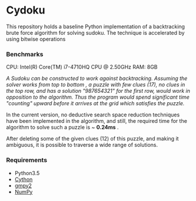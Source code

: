 # Cydoku

This repository holds a baseline Python implementation of a backtracking brute force algorithm for solving sudoku.
The technique is accelerated by using bitwise operations

### Benchmarks

CPU: Intel(R) Core(TM) i7-4710HQ CPU @ 2.50GHz
RAM: 8GB

*A Sudoku can be constructed to work against backtracking. Assuming the solver works from top to bottom
, a puzzle with few clues (17), no clues in the top row, and has a solution "987654321" for the first row,
would work in opposition to the algorithm. Thus the program would spend significant time "counting"
upward before it arrives at the grid which satisfies the puzzle.*

In the current version, no deductive search space reduction techniques have been implemented in the algorithm, and still,
the required time for the algorithm to solve such a puzzle is ~ __0.24ms__ .

After deleting some of the given clues (12) of this puzzle,
and making it ambiguous, it is possible to traverse a wide range of solutions.

### Requirements

- Python3.5
- [Cython](http://cython.org/)
- [gmpy2](http://gmpy2.readthedocs.io/en/latest/intro.html)
- [NumPy](https://www.scipy.org/scipylib/download.html)
